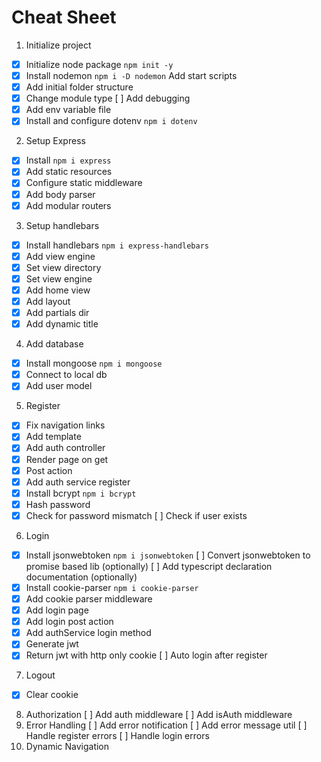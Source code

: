 # Cheat Sheet

1. Initialize project 
  - [X] Initialize node package `npm init -y`
  - [x] Install nodemon `npm i -D nodemon`
    Add start scripts
  - [X] Add initial folder structure
  - [X] Change module type
   [ ] Add debugging
  - [X] Add env variable file
  - [X] Install and configure dotenv `npm i dotenv`
2. Setup Express
  - [X] Install `npm i express`
  - [X] Add static resources
  - [X] Configure static middleware
  - [X] Add body parser
  - [X] Add modular routers
3. Setup handlebars
  - [X] Install handlebars `npm i express-handlebars`
  - [X] Add view engine
  - [X] Set view directory
  - [X] Set view engine
  - [X] Add home view
  - [X] Add layout
  - [X] Add partials dir
  - [X] Add dynamic title
4. Add database
  - [X] Install mongoose `npm i mongoose`
  - [X] Connect to local db
  - [X] Add user model
5. Register
  - [X] Fix navigation links
  - [X] Add template
  - [X] Add auth controller
  - [X] Render page on get
  - [X] Post action
  - [X] Add auth service register
  - [X] Install bcrypt `npm i bcrypt`
  - [X] Hash password
  - [X] Check for password mismatch
   [ ] Check if user exists
6. Login
  - [X] Install jsonwebtoken `npm i jsonwebtoken`
   [ ] Convert jsonwebtoken to promise based lib (optionally)
   [ ] Add typescript declaration documentation (optionally)
  - [X] Install cookie-parser `npm i cookie-parser`
  - [X] Add cookie parser middleware
  - [X] Add login page
  - [X] Add login post action
  - [X] Add authService login method
  - [X] Generate jwt
  - [X] Return jwt with http only cookie
   [ ] Auto login after register
7. Logout
  - [X] Clear cookie
8. Authorization
   [ ] Add auth middleware
   [ ] Add isAuth middleware
9. Error Handling
   [ ] Add error notification
   [ ] Add error message util
   [ ] Handle register errors
   [ ] Handle login errors
10. Dynamic Navigation
